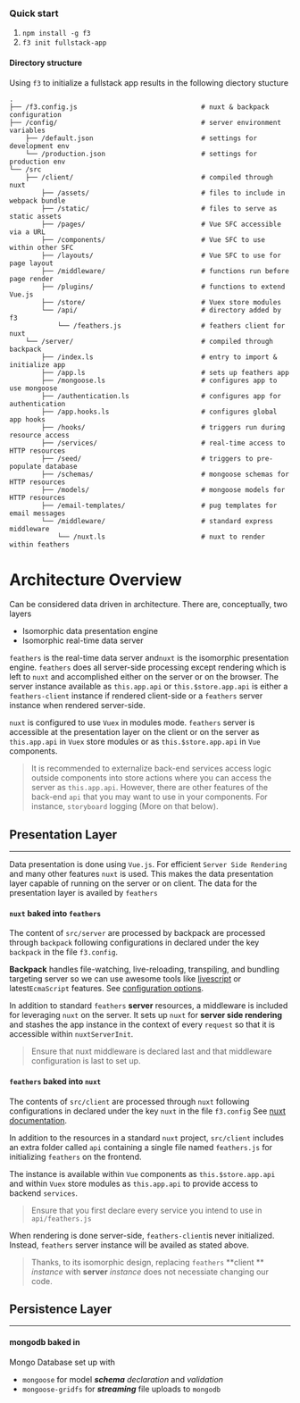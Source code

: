 
### Quick start
1. `npm install -g f3` 
2. `f3 init fullstack-app`

#### Directory structure
Using `f3` to initialize a fullstack app results in the following diectory stucture


```text
.
├── /f3.config.js                               # nuxt & backpack configuration
├── /config/                                    # server environment variables
	├── /default.json                           # settings for development env
	└── /production.json                        # settings for production env 
└── /src
    ├── /client/                                # compiled through nuxt
        ├── /assets/                            # files to include in webpack bundle  
        ├── /static/                            # files to serve as static assets 
        ├── /pages/                             # Vue SFC accessible via a URL    
        ├── /components/                        # Vue SFC to use within other SFC
        ├── /layouts/                           # Vue SFC to use for page layout        
        ├── /middleware/                        # functions run before page render
        ├── /plugins/                           # functions to extend Vue.js
        ├── /store/                             # Vuex store modules
        └── /api/                               # directory added by f3
	        └── /feathers.js                    # feathers client for nuxt
    └── /server/                                # compiled through backpack
        ├── /index.ls                           # entry to import & initialize app         
        ├── /app.ls                             # sets up feathers app
        ├── /mongoose.ls                        # configures app to use mongoose 
        ├── /authentication.ls                  # configures app for authentication
        ├── /app.hooks.ls                       # configures global app hooks
        ├── /hooks/                             # triggers run during resource access
        ├── /services/                          # real-time access to HTTP resources 
        ├── /seed/                              # triggers to pre-populate database
        ├── /schemas/                           # mongoose schemas for HTTP resources 
        ├── /models/                            # mongoose models for HTTP resources 
        ├── /email-templates/                   # pug templates for email messages
        └── /middleware/                        # standard express middleware
	        └── /nuxt.ls                        # nuxt to render within feathers
```


# Architecture Overview

Can be considered data driven in architecture. There are, conceptually, two layers	

* Isomorphic data presentation engine
* Isomorphic real-time data server

`feathers` is the real-time data server and`nuxt` is the isomorphic presentation engine. `feathers` does all server-side processing except rendering which is left to `nuxt` and accomplished either on the server or on the browser. The server instance available as `this.app.api` or `this.$store.app.api` is either a `feathers-client` instance if rendered client-side or a `feathers` server instance when rendered server-side.

 `nuxt` is configured to use `Vuex` in modules mode. `feathers` server is accessible at the presentation layer on the client or on the server as `this.app.api` in `Vuex` store modules or as `this.$store.app.api` in `Vue` components.

> It is recommended to externalize back-end services access logic outside components into store actions where you can access the server as `this.app.api`. However, there are other features of the back-end `api` that you may want to use in your components. For instance, `storyboard` logging (More on that below).

## Presentation Layer
------

Data presentation is done using `Vue.js`. For efficient `Server Side Rendering` and many other features  `nuxt` is used.  This makes the data presentation layer capable of running on the server or on client. The data for the presentation layer is availed by `feathers`

#### `nuxt` baked into `feathers`

The content of `src/server` are processed by backpack are processed through `backpack` following configurations in declared under the key `backpack` in the file `f3.config`.  

**Backpack** handles file-watching, live-reloading, transpiling, and bundling targeting server so we can use awesome tools like [livescript](http://livescript.net/) or latest`EcmaScript` features. See [configuration options](https://github.com/jaredpalmer/backpack). 

In addition to standard `feathers` **server** resources, a middleware is included for leveraging `nuxt` on the server. It sets up `nuxt` for **server side rendering** and stashes the app instance in the context of every `request` so that it is accessible within `nuxtServerInit`.

>Ensure that nuxt middleware is declared last and that middleware configuration is last to set up.


#### `feathers` baked into `nuxt`

The contents of `src/client` are processed through `nuxt` following configurations in declared under the key `nuxt` in the file `f3.config` See [nuxt documentation](https://nuxtjs.org/).

In addition to the resources in a standard `nuxt` project,   `src/client` includes an extra folder called `api` containing a single file named `feathers.js` for initializing `feathers` on the frontend. 

The instance is available within `Vue` components as `this.$store.app.api` and within `Vuex` store modules as `this.app.api` to provide access to backend `services`.

> Ensure that you first declare every service you intend to use in `api/feathers.js` 

When rendering is done server-side, `feathers-client`is never initialized. Instead, `feathers` server instance will be availed as stated above. 

>Thanks, to its isomorphic design, replacing  `feathers` **client ** *instance* with **server** *instance* does not necessiate changing our code.


## Persistence Layer
------

#### mongodb baked in 
Mongo Database set up with

* `mongoose` for model ***schema*** *declaration* and *validation*
* `mongoose-gridfs` for ***streaming*** file uploads to `mongodb`




